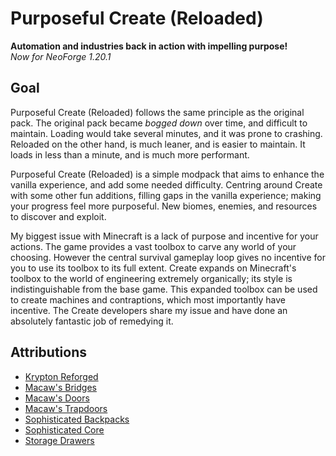 # Purposeful Create (Reloaded)

**Automation and industries back in action with impelling purpose!**   
_Now for NeoForge 1.20.1_

## Goal

Purposeful Create (Reloaded) follows the same principle as the original pack.
The original pack became _bogged down_ over time, and difficult to maintain.
Loading would take several minutes, and it was prone to crashing.
Reloaded on the other hand, is much leaner, and is easier to maintain.
It loads in less than a minute, and is much more performant.

Purposeful Create (Reloaded) is a simple modpack that aims to enhance the vanilla experience,
and add some needed difficulty.
Centring around Create with some other fun additions,
filling gaps in the vanilla experience; making your progress feel more purposeful.
New biomes, enemies, and resources to discover and exploit.

My biggest issue with Minecraft is a lack of purpose and incentive for your actions.
The game provides a vast toolbox to carve any world of your choosing.
However the central survival gameplay loop gives no incentive for you to use its toolbox to its full extent.
Create expands on Minecraft's toolbox to the world of engineering extremely organically;
its style is indistinguishable from the base game.
This expanded toolbox can be used to create machines and contraptions,
which most importantly have incentive.
The Create developers share my issue and have done an absolutely fantastic job of remedying it. 

## Attributions

 - [Krypton Reforged](https://www.curseforge.com/minecraft/mc-mods/krypton-reforged)
 - [Macaw's Bridges](https://www.curseforge.com/minecraft/mc-mods/macaws-bridges)
 - [Macaw's Doors](https://www.curseforge.com/minecraft/mc-mods/macaws-doors)
 - [Macaw's Trapdoors](https://www.curseforge.com/minecraft/mc-mods/macaws-trapdoors)
 - [Sophisticated Backpacks](https://www.curseforge.com/minecraft/mc-mods/sophisticated-backpacks)
 - [Sophisticated Core](https://www.curseforge.com/minecraft/mc-mods/sophisticated-core)
 - [Storage Drawers](https://www.curseforge.com/minecraft/mc-mods/storage-drawers)
